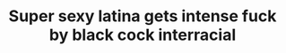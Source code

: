 ---
layout: post
title: Super sexy latina gets intense fuck by black cock interracial
duration: '05:29'
view: 205
rate: 2
video: 'https://flashservice.xvideos.com/embedframe/25828255'
category: 
 - black
tags: 
 - big-black-cock
priority: 0.9
changefreq: daily
---
